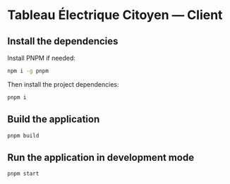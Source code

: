 # Tableau Électrique Citoyen — Client

## Install the dependencies

Install PNPM if needed:

```bash
npm i -g pnpm
```

Then install the project dependencies:

```bash
pnpm i
```

## Build the application

```bash
pnpm build
```

## Run the application in development mode

```bash
pnpm start
```
